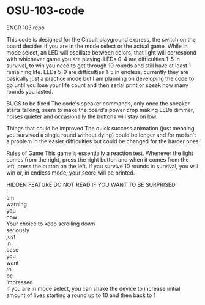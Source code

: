 # OSU-103-code
ENGR 103 repo

This code is designed for the Circuit playground express, the switch on the board decides if you are in the mode select or the actual game. While in mode select, an LED will oscillate between colors, that light will correspond with whichever game you are playing. LEDs 0-4 are difficulties 1-5 in survival, to win you need to get through 10 rounds and still have at least 1 remaining life. LEDs 5-9 are difficulties 1-5 in endless, currently they are basically just a practice mode but I am planning on developing the code to go until you lose your life count and then serial print or speak how many rounds you lasted. 

BUGS to be fixed
The code's speaker commands, only once the speaker starts talking, seem to make the board's power drop making LEDs dimmer, noises quieter and occasionally the buttons will stay on low.

Things that could be improved
The quick success animation (just meaning you survived a single round without dying) could be longer and for me isn't a problem in the easier difficulties but could be changed for the harder ones

Rules of Game
This game is essentially a reaction test. Whenever the light comes from the right, press the right button and when it comes from the left, press the button on the left. If you survive 10 rounds in survival, you will win or, in endless mode, your score will be printed.

HIDDEN FEATURE DO NOT READ IF YOU WANT TO BE SURPRISED:                                                                    
i                                                                                                                           
am                                                                                                                        
warning                                                                                                                     
you                                                                                                                     
now                                                                                                                     
Your choice to keep scrolling down                                                                                  
seriously                                                                                                                    
just                                                                                                                     
in                                                                                                                     
case                                                                                                                      
you                                                                                                                     
want                                                                                                                     
to                                                                                                                     
be                                                                                                                     
impressed                                                                                                                     
If you are in mode select, you can shake the device to increase initial amount of lives starting a round up to 10 and then back to 1
